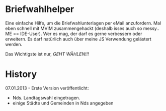 Briefwahlhelper
===============

Eine einfache Hilfe, um die Briefwahlunterlagen per eMail anzufordern. Mal eben schnell mit
MVIM zusammengehackt (deshalb isses auch so messy.. ME == IDE-User). Wer es mag, der darf es gerne 
verbessern oder erweitern. Es darf natürlich auch über meine JS Verwendung gelästert werden.

Das Wichtigste ist nur, *GEHT WÄHLEN!!!*

History
=======
07.01.2013 - Erste Version veröffentlicht:
  * Nds. Landtagswahl eingetragen.
  * einige Städte und Gemeinden in Nds angegeben 
